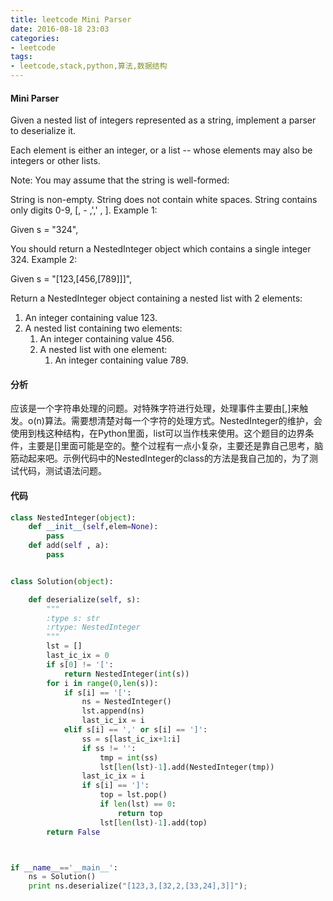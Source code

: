 ```yaml
---
title: leetcode Mini Parser
date: 2016-08-18 23:03
categories:
- leetcode
tags:
- leetcode,stack,python,算法,数据结构
---
```


#### Mini Parser

Given a nested list of integers represented as a string, implement a parser to deserialize it.

Each element is either an integer, or a list -- whose elements may also be integers or other lists.

Note: You may assume that the string is well-formed:

String is non-empty.
String does not contain white spaces.
String contains only digits 0-9, [, - ,',' , ].
Example 1:

Given s = "324",

You should return a NestedInteger object which contains a single integer 324.
Example 2:

Given s = "[123,[456,[789]]]",

Return a NestedInteger object containing a nested list with 2 elements:

1. An integer containing value 123.
2. A nested list containing two elements:
    1.  An integer containing value 456.
    2. A nested list with one element:
        1. An integer containing value 789.

#### 分析

应该是一个字符串处理的问题。对特殊字符进行处理，处理事件主要由[,]来触发。o(n)算法。需要想清楚对每一个字符的处理方式。NestedInteger的维护，会使用到栈这种结构，在Python里面，list可以当作栈来使用。这个题目的边界条件，主要是[]里面可能是空的。整个过程有一点小复杂，主要还是靠自己思考，脑筋动起来吧。示例代码中的NestedInteger的class的方法是我自己加的，为了测试代码，测试语法问题。

#### 代码

```python
class NestedInteger(object):
    def __init__(self,elem=None):
        pass
    def add(self , a):
        pass


class Solution(object):

    def deserialize(self, s):
        """
        :type s: str
        :rtype: NestedInteger
        """
        lst = []
        last_ic_ix = 0
        if s[0] != '[':
            return NestedInteger(int(s))
        for i in range(0,len(s)):
            if s[i] == '[':
                ns = NestedInteger()
                lst.append(ns)
                last_ic_ix = i
            elif s[i] == ',' or s[i] == ']':
                ss = s[last_ic_ix+1:i]
                if ss != '':
                    tmp = int(ss)
                    lst[len(lst)-1].add(NestedInteger(tmp))
                last_ic_ix = i
                if s[i] == ']':
                    top = lst.pop()
                    if len(lst) == 0:
                        return top
                    lst[len(lst)-1].add(top)
        return False



if __name__=='__main__':
    ns = Solution()
    print ns.deserialize("[123,3,[32,2,[33,24],3]]");

```
